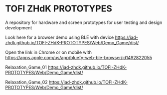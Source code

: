 # TOFI ZHdK PROTOTYPES
 A repository for hardware and screen prototypes for user testing and design development

 Look here for a browser demo using BLE with device https://iad-zhdk.github.io/TOFI-ZHdK-PROTOTYPES/Web/Demo_Game/dist/
 
 Open the link in Chrome or on mobile with https://apps.apple.com/us/app/bluefy-web-ble-browser/id1492822055
 
 Relaxation_Game_01
 https://iad-zhdk.github.io/TOFI-ZHdK-PROTOTYPES/Web/Demo_Game/dist/
 
 Relaxation_Game_02
 https://iad-zhdk.github.io/TOFI-ZHdK-PROTOTYPES/Web/Demo_Game/dist/
